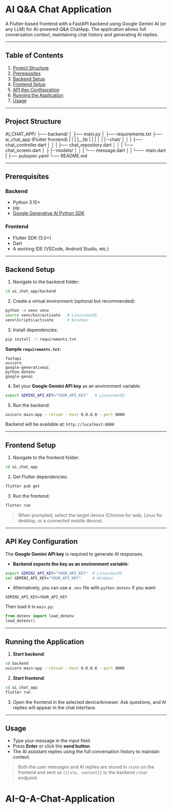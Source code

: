 # AI Q&A Chat Application

A Flutter-based frontend with a FastAPI backend using Google Gemini AI (or any LLM) for AI-powered Q&A ChatApp. The application allows full conversation context, maintaining chat history and generating AI replies.

---

## Table of Contents

1. [Project Structure](#project-structure)  
2. [Prerequisites](#prerequisites)  
3. [Backend Setup](#backend-setup)  
4. [Frontend Setup](#frontend-setup)  
5. [API Key Configuration](#api-key-configuration)  
6. [Running the Application](#running-the-application)  
7. [Usage](#usage)  

---

## Project Structure


AI_CHAT_APP/
├── backend/
│   ├── main.py
│   ├── requirements.txt
├── ai_chat_app (Flutter frontend)
|   |
|   |__lib
|   |   |
│   |   |--chat/
│   │   |   ├── chat_controller.dart
│   │   |   ├── chat_repository.dart
│   │   |   └── chat_screen.dart
│   ├   |--models/
│   │   |   └── message.dart
│   |   └──- main.dart
|   ├── pubspec.yaml
└── README.md

---

## Prerequisites

### Backend
- Python 3.10+  
- pip  
- [Google Generative AI Python SDK](https://pypi.org/project/google-generativeai/)  

### Frontend
- Flutter SDK (3.0+)  
- Dart  
- A working IDE (VSCode, Android Studio, etc.)  

---

## Backend Setup

1. Navigate to the backend folder:

```bash
cd ai_chat_app/backend
```

2. Create a virtual environment (optional but recommended):

```bash
python -m venv venv
source venv/bin/activate   # Linux/macOS
venv\Scripts\activate      # Windows
```

3. Install dependencies:

```bash
pip install -r requirements.txt
```

**Sample `requirements.txt`:**

```
fastapi
uvicorn
google-generativeai
python-dotenv
google-genai
```

4. Set your **Google Gemini API key** as an environment variable:

```bash
export GEMINI_API_KEY="YOUR_API_KEY"   # Linux/macOS
```

5. Run the backend:

```bash
uvicorn main:app --reload --host 0.0.0.0 --port 8000
```

Backend will be available at: `http://localhost:8000`

---

## Frontend Setup

1. Navigate to the frontend folder:

```bash
cd ai_chat_app
```

2. Get Flutter dependencies:

```bash
flutter pub get
```

3. Run the frontend:

```bash
flutter run
```

> When prompted, select the target device (Chrome for web, Linux for desktop, or a connected mobile device).

---

## API Key Configuration

The **Google Gemini API key** is required to generate AI responses.  

- **Backend expects the key as an environment variable**:

```bash
export GEMINI_API_KEY="YOUR_API_KEY"  # Linux/macOS
set GEMINI_API_KEY="YOUR_API_KEY"     # Windows
```

- Alternatively, you can use a `.env` file with `python-dotenv` if you want:

```
GEMINI_API_KEY=YOUR_API_KEY
```

Then load it in `main.py`:

```python
from dotenv import load_dotenv
load_dotenv()
```

---

## Running the Application

1. **Start backend**:

```bash
cd backend
uvicorn main:app --reload --host 0.0.0.0 --port 8000
```

2. **Start frontend**:

```bash
cd ai_chat_app
flutter run
```

3. Open the frontend in the selected device/browser. Ask questions, and AI replies will appear in the chat interface.  

---

## Usage

- Type your message in the input field.  
- Press **Enter** or click the **send button**.  
- The AI assistant replies using the full conversation history to maintain context.  

> Both the user messages and AI replies are stored in `state` on the frontend and sent as `[{role, content}]` to the backend `/chat` endpoint.

# AI-Q-A-Chat-Application
